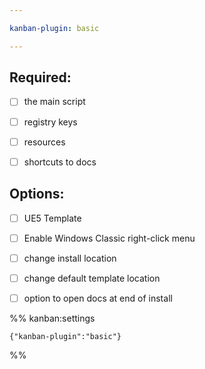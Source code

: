 ```yaml
---

kanban-plugin: basic

---
```


## Required:

- [ ] the main script
- [ ] registry keys
- [ ] resources
- [ ] shortcuts to docs


## Options:

- [ ] UE5 Template
- [ ] Enable Windows Classic right-click menu
- [ ] change install location
- [ ] change default template location
- [ ] option to open docs at end of install




%% kanban:settings
```
{"kanban-plugin":"basic"}
```
%%